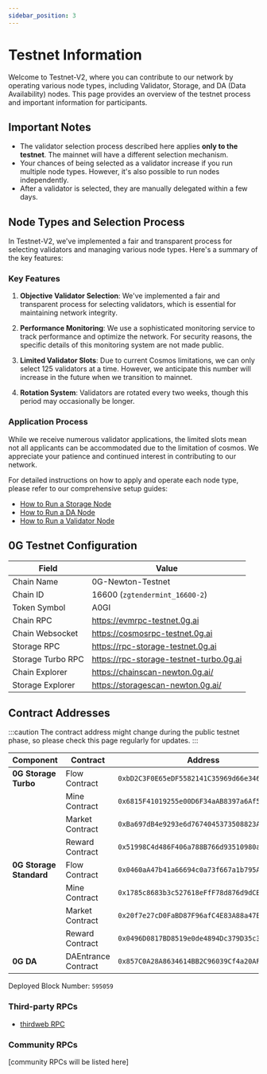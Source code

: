 ```yaml
---
sidebar_position: 3
---
```

# Testnet Information

Welcome to Testnet-V2, where you can contribute to our network by operating various node types, including Validator, Storage, and DA (Data Availability) nodes. This page provides an overview of the testnet process and important information for participants.

## Important Notes

- The validator selection process described here applies **only to the testnet**. The mainnet will have a different selection mechanism.
- Your chances of being selected as a validator increase if you run multiple node types. However, it's also possible to run nodes independently.
- After a validator is selected, they are manually delegated within a few days.

## Node Types and Selection Process

In Testnet-V2, we've implemented a fair and transparent process for selecting validators and managing various node types. Here's a summary of the key features:

### Key Features

1. **Objective Validator Selection**: We've implemented a fair and transparent process for selecting validators, which is essential for maintaining network integrity.

2. **Performance Monitoring**: We use a sophisticated monitoring service to track performance and optimize the network. For security reasons, the specific details of this monitoring system are not made public.

3. **Limited Validator Slots**: Due to current Cosmos limitations, we can only select 125 validators at a time. However, we anticipate this number will increase in the future when we transition to mainnet.

4. **Rotation System**: Validators are rotated every two weeks, though this period may occasionally be longer.

### Application Process

While we receive numerous validator applications, the limited slots mean not all applicants can be accommodated due to the limitation of cosmos. We appreciate your patience and continued interest in contributing to our network.

For detailed instructions on how to apply and operate each node type, please refer to our comprehensive setup guides:

- [How to Run a Storage Node](run-a-node/storage.md)
- [How to Run a DA Node](run-a-node/da.md)
- [How to Run a Validator Node](run-a-node/validator.md)

## 0G Testnet Configuration

| Field | Value |
|-------|-------|
| Chain Name | 0G-Newton-Testnet |
| Chain ID | 16600 (`zgtendermint_16600-2`) |
| Token Symbol | A0GI |
| Chain RPC | https://evmrpc-testnet.0g.ai |
| Chain Websocket | https://cosmosrpc-testnet.0g.ai |
| Storage RPC | https://rpc-storage-testnet.0g.ai |
| Storage Turbo RPC | https://rpc-storage-testnet-turbo.0g.ai |
| Chain Explorer | https://chainscan-newton.0g.ai/ |
| Storage Explorer | https://storagescan-newton.0g.ai/ |

## Contract Addresses

:::caution
The contract address might change during the public testnet phase, so please check this page regularly for updates. 
:::

| Component | Contract | Address |
|-----------|----------|---------|
| **0G Storage Turbo** | Flow Contract | `0xbD2C3F0E65eDF5582141C35969d66e34629cC768` |
| | Mine Contract | `0x6815F41019255e00D6F34aAB8397a6Af5b6D806f` |
| | Market Contract | `0xBa697dB4e9293e6d7674045373508823A85d0798` |
| | Reward Contract | `0x51998C4d486F406a788B766d93510980ae1f9360` |
| **0G Storage Standard** | Flow Contract | `0x0460aA47b41a66694c0a73f667a1b795A5ED3556` |
| | Mine Contract | `0x1785c8683b3c527618eFfF78d876d9dCB4b70285` |
| | Market Contract | `0x20f7e27cD0FaBD87F96afC4E83A88a47E9Ce4689` |
| | Reward Contract | `0x0496D0817BD8519e0de4894Dc379D35c35275609` |
| **0G DA** | DAEntrance Contract | `0x857C0A28A8634614BB2C96039Cf4a20AFF709Aa9` |

Deployed Block Number: `595059`

### Third-party RPCs

- [thirdweb RPC](https://thirdweb.com/0g-newton-testnet)

### Community RPCs

[community RPCs will be listed here]


